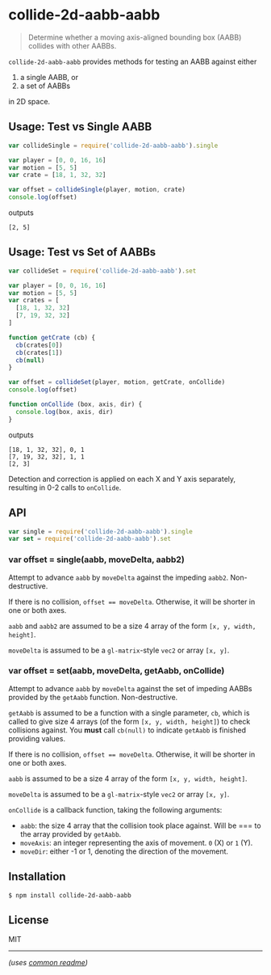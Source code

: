 # collide-2d-aabb-aabb

> Determine whether a moving axis-aligned bounding box (AABB) collides with
> other AABBs.

`collide-2d-aabb-aabb` provides methods for testing an AABB against either

1. a single AABB, or
2. a set of AABBs

in 2D space.


## Usage: Test vs Single AABB

```javascript
var collideSingle = require('collide-2d-aabb-aabb').single

var player = [0, 0, 16, 16]
var motion = [5, 5]
var crate = [18, 1, 32, 32]

var offset = collideSingle(player, motion, crate)
console.log(offset)
```

outputs

```
[2, 5]
```

## Usage: Test vs Set of AABBs

```javascript
var collideSet = require('collide-2d-aabb-aabb').set

var player = [0, 0, 16, 16]
var motion = [5, 5]
var crates = [
  [18, 1, 32, 32]
  [7, 19, 32, 32]
]

function getCrate (cb) {
  cb(crates[0])
  cb(crates[1])
  cb(null)
}

var offset = collideSet(player, motion, getCrate, onCollide)
console.log(offset)

function onCollide (box, axis, dir) {
  console.log(box, axis, dir)
}
```

outputs

```
[18, 1, 32, 32], 0, 1
[7, 19, 32, 32], 1, 1
[2, 3]
```

Detection and correction is applied on each X and Y axis separately, resulting
in 0-2 calls to `onCollide`.


## API

```javascript
var single = require('collide-2d-aabb-aabb').single
var set = require('collide-2d-aabb-aabb').set
```

### var offset = single(aabb, moveDelta, aabb2)

Attempt to advance `aabb` by `moveDelta` against the impeding `aabb2`.
Non-destructive.

If there is no collision, `offset == moveDelta`. Otherwise, it will be shorter
in one or both axes.

`aabb` and `aabb2` are assumed to be a size 4 array of the form `[x, y, width,
height]`.

`moveDelta` is assumed to be a `gl-matrix`-style `vec2` or array `[x, y]`.


### var offset = set(aabb, moveDelta, getAabb, onCollide)

Attempt to advance `aabb` by `moveDelta` against the set of impeding AABBs
provided by the `getAabb` function. Non-destructive.

`getAabb` is assumed to be a function with a single parameter, `cb`, which is
called to give size 4 arrays (of the form `[x, y, width, height]`) to check
collisions against. You **must** call `cb(null)` to indicate `getAabb` is
finished providing values.

If there is no collision, `offset == moveDelta`. Otherwise, it will be shorter
in one or both axes.

`aabb` is assumed to be a size 4 array of the form `[x, y, width, height]`.

`moveDelta` is assumed to be a `gl-matrix`-style `vec2` or array `[x, y]`.

`onCollide` is a callback function, taking the following arguments:

* `aabb`: the size 4 array that the collision took place against. Will be === to
  the array provided by `getAabb`.
* `moveAxis`: an integer representing the axis of movement. `0` (X) or `1` (Y).
* `moveDir`: either -1 or 1, denoting the direction of the movement.


## Installation

```
$ npm install collide-2d-aabb-aabb
```


## License

MIT

---

*(uses [common readme](https://github.com/noffle/common-readme))*
